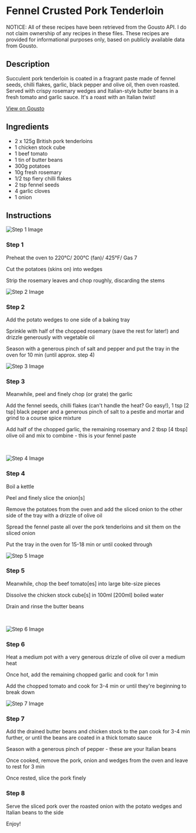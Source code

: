 # Fennel Crusted Pork Tenderloin

NOTICE: All of these recipes have been retrieved from the Gousto API. I do not claim ownership of any recipes in these files. These recipes are provided for informational purposes only, based on publicly available data from Gousto.

## Description

Succulent pork tenderloin is coated in a fragrant paste made of fennel seeds, chilli flakes, garlic, black pepper and olive oil, then oven roasted. Served with crispy rosemary wedges and Italian-style butter beans in a fresh tomato and garlic sauce. It's a roast with an Italian twist!

[View on Gousto](https://www.gousto.co.uk/recipes/cookbook/fennel-crusted-pork-tenderloin)

## Ingredients

- 2 x 125g British pork tenderloins
- 1 chicken stock cube 
- 1 beef tomato
- 1 tin of butter beans
- 300g potatoes 
- 10g fresh rosemary
- 1/2 tsp fiery chilli flakes
- 2 tsp fennel seeds
- 4 garlic cloves
- 1 onion

## Instructions

![Step 1 Image](https://production-media.gousto.co.uk/cms/recipe-step-image/55_step-1-x200.jpg)

### Step 1

Preheat the oven to 220&deg;C/ 200&deg;C (fan)/ 425&deg;F/ Gas 7


Cut the potatoes (skins on) into wedges&nbsp;


Strip the rosemary leaves and chop roughly, discarding the stems&nbsp;

![Step 2 Image](https://production-media.gousto.co.uk/cms/recipe-step-image/55_step-2-x200.jpg)

### Step 2

Add the potato wedges to one side of a baking tray


Sprinkle with half of the chopped rosemary (save the rest for later!)&nbsp;and drizzle generously with&nbsp;vegetable oil


Season with a generous pinch of salt and pepper and put the tray in the oven for 10 min (until approx. step 4)

![Step 3 Image](https://production-media.gousto.co.uk/cms/recipe-step-image/55_step-3-x200.jpg)

### Step 3

Meanwhile,&nbsp;peel and finely chop (or grate) the garlic


Add the fennel seeds, chilli flakes (can't handle the heat? Go easy!), 1 tsp<span class="text-danger"> [2 tsp]</span> black pepper&nbsp;and a generous pinch of salt to a pestle and mortar&nbsp;and grind to a course spice mixture


Add half of the chopped garlic, the remaining rosemary and 2 tbsp<span class="text-danger"> [4 tbsp]</span> olive oil and mix to combine - this is your fennel paste


&nbsp;

![Step 4 Image](https://production-media.gousto.co.uk/cms/recipe-step-image/55_step-4-x200.jpg)

### Step 4

Boil a kettle


Peel and finely slice the onion<span class="text-danger">[s]&nbsp;</span>


Remove the potatoes&nbsp;from the oven and add the sliced onion to the other side of the tray with a drizzle of olive oil


Spread the&nbsp;fennel paste all over the pork tenderloins&nbsp;and sit them on&nbsp;the sliced onion


Put the tray in the oven for 15-18 min or until cooked through

![Step 5 Image](https://production-media.gousto.co.uk/cms/recipe-step-image/55_step-5-x200.jpg)

### Step 5

Meanwhile, chop the beef tomato<span class="text-danger">[es]</span> into large bite-size pieces


Dissolve the chicken stock cube<span class="text-danger">[s]</span> in 100ml <span class="text-danger">[200ml]</span> boiled water&nbsp;


Drain and rinse the butter beans


&nbsp;

![Step 6 Image](https://production-media.gousto.co.uk/cms/recipe-step-image/55_step-6-x200.jpg)

### Step 6

Heat a medium pot with a very generous drizzle of olive oil over a medium heat


Once hot, add the remaining chopped garlic and cook for 1 min


Add the chopped tomato and cook for 3-4 min or until they're beginning to break down&nbsp;

![Step 7 Image](https://production-media.gousto.co.uk/cms/recipe-step-image/55_step-7-x200.jpg)

### Step 7

Add the drained butter beans and chicken stock to the&nbsp;pan cook for 3-4 min further, or until the beans are coated in a thick tomato sauce&nbsp;


Season with a generous pinch of pepper - these are your Italian beans&nbsp;


Once cooked, remove the pork, onion and wedges from the oven and leave to rest for 3 min&nbsp;


Once rested, slice the pork finely&nbsp;

### Step 8

Serve the sliced pork over the roasted onion with the potato wedges&nbsp;and Italian beans&nbsp;to the side&nbsp;


Enjoy!

